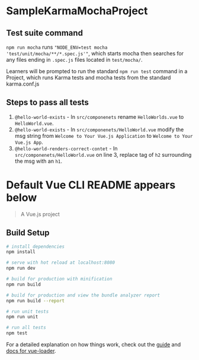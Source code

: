 # SampleKarmaMochaProject

## Test suite command

`npm run mocha` runs `"NODE_ENV=test mocha 'test/unit/mocha/**/*.spec.js'"`, which starts mocha then searches for any files ending in `.spec.js` files located in `test/mocha/`.

Learners will be prompted to run the standard `npm run test` command in a Project, which runs Karma tests and mocha tests from the standard karma.conf.js

## Steps to pass all tests

1. `@hello-world-exists` - In `src/componenets` rename `HelloWorlds.vue` to `HelloWorld.vue`.
2. `@hello-world-exists` - In `src/componenets/HelloWorld.vue` modify the msg string from `Welcome to Your Vue.js Application` to `Welcome to Your Vue.js App`.
3. `@hello-world-renders-correct-contet` - In `src/componenets/HelloWorld.vue` on line 3, replace tag of `h2` surrounding the msg with an `h1`.

# Default Vue CLI README appears below

> A Vue.js project

## Build Setup

``` bash
# install dependencies
npm install

# serve with hot reload at localhost:8080
npm run dev

# build for production with minification
npm run build

# build for production and view the bundle analyzer report
npm run build --report

# run unit tests
npm run unit

# run all tests
npm test
```

For a detailed explanation on how things work, check out the [guide](http://vuejs-templates.github.io/webpack/) and [docs for vue-loader](http://vuejs.github.io/vue-loader).

